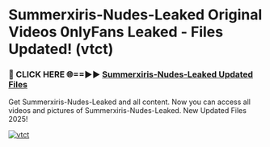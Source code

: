 # Summerxiris-Nudes-Leaked Original Videos 0nlyFans Leaked - Files Updated! (vtct)

<h3>🔴 CLICK HERE 🌐==►► <a href="https://tinyurl.com/yc6ubb5a" rel="nofollow">Summerxiris-Nudes-Leaked Updated Files</a></h3>

Get Summerxiris-Nudes-Leaked and all content. Now you can access all videos and pictures of Summerxiris-Nudes-Leaked. New Updated Files 2025!

[![vtct](https://i.imgur.com/7eu0CRL.gif)](https://tinyurl.com/yc6ubb5a)
